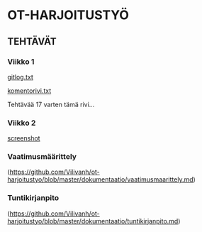 # OT-HARJOITUSTYÖ

## TEHTÄVÄT

### Viikko 1

[gitlog.txt](https://github.com/Vilivanh/ot-harjoitustyo/blob/master/laskarit/viikko1/gitlog.txt)

[komentorivi.txt](https://github.com/Vilivanh/ot-harjoitustyo/blob/master/laskarit/viikko1/komentorivi.txt)

Tehtävää 17 varten tämä rivi...

### Viikko 2

[screenshot](https://github.com/Vilivanh/ot-harjoitustyo/blob/master/laskarit/viikko2/viikko2.jpg)

### Vaatimusmäärittely

(https://github.com/Vilivanh/ot-harjoitustyo/blob/master/dokumentaatio/vaatimusmaarittely.md)

### Tuntikirjanpito

(https://github.com/Vilivanh/ot-harjoitustyo/blob/master/dokumentaatio/tuntikirjanpito.md)
